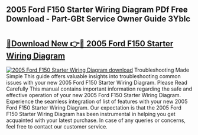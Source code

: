 ## 2005 Ford F150 Starter Wiring Diagram PDf Free Download - Part-GBt Service Owner Guide 3Yblc

# <h2><a href="http://dfmm82e.blite.top/?on=2005+Ford+F150+Starter+Wiring+Diagram">🔗Download New 👉🔴 2005 Ford F150 Starter Wiring Diagram</a></h2>

[![2005 Ford F150 Starter Wiring Diagram download](https://i.imgur.com/lujVjoI.png)](http://dfmm82e.blite.top/?on=2005+Ford+F150+Starter+Wiring+Diagram)
Troubleshooting Made Simple This guide offers valuable insights into troubleshooting common issues with your new 2005 Ford F150 Starter Wiring Diagram. Please Read Carefully This manual contains important information regarding the safe and effective operation of your new 2005 Ford F150 Starter Wiring Diagram. Experience the seamless integration of list of features with your new 2005 Ford F150 Starter Wiring Diagram. Our expectation is that the 2005 Ford F150 Starter Wiring Diagram has been instrumental in helping you get acquainted with your latest purchase. In case of any queries or concerns, feel free to contact our customer service.
